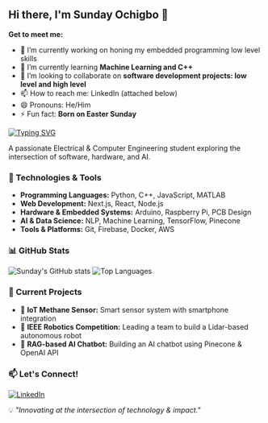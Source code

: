 
<!--
**sunday004/sunday004** is a ✨ _special_ ✨ repository because its `README.md` (this file) appears on your GitHub profile. -->

## Hi there, I'm Sunday Ochigbo 👋

**Get to meet me:**

- 🔭 I’m currently working on honing my embedded programming low level skills
- 🌱 I’m currently learning **Machine Learning and C++**
- 👯 I’m looking to collaborate on **software development projects: low level and high level**
- 📫 How to reach me: LinkedIn (attached below)
- 😄 Pronouns: He/Him
- ⚡ Fun fact: **Born on Easter Sunday**


[![Typing SVG](https://readme-typing-svg.herokuapp.com?font=Fira+Code&pause=1000&color=F75C7E&width=435&lines=Electrical+%26+Computer+Engineer;AI+%7C+Robotics+%7C+Web+Development;Innovating+with+Tech+%26+Impact)](https://git.io/typing-svg)

A passionate Electrical & Computer Engineering student exploring the intersection of software, hardware, and AI.

### 🔧 Technologies & Tools

- **Programming Languages:** Python, C++, JavaScript, MATLAB
- **Web Development:** Next.js, React, Node.js
- **Hardware & Embedded Systems:** Arduino, Raspberry Pi, PCB Design
- **AI & Data Science:** NLP, Machine Learning, TensorFlow, Pinecone
- **Tools & Platforms:** Git, Firebase, Docker, AWS

### 📊 GitHub Stats

![Sunday's GitHub stats](https://github-readme-stats.vercel.app/api?username=sunday004&show_icons=True&theme=radical&show=reviews,prs_merged,prs_merged_percentage)
![Top Languages](https://github-readme-stats.vercel.app/api/top-langs/?username=sunday004&show_icons=true&theme=radical&layout=compact)


### 🎯 Current Projects

- 📡 **IoT Methane Sensor:** Smart sensor system with smartphone integration
- 🤖 **IEEE Robotics Competition:** Leading a team to build a Lidar-based autonomous robot
- 📝 **RAG-based AI Chatbot:** Building an AI chatbot using Pinecone & OpenAI API


### 📫 Let's Connect!

[![LinkedIn](https://img.shields.io/badge/LinkedIn-Connect-blue?style=for-the-badge&logo=linkedin)](https://linkedin.com/in/sunday-ochigbo-a9b018240/)  


💡 *"Innovating at the intersection of technology & impact."*

